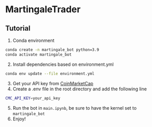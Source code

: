 # MartingaleTrader

## Tutorial
1. Conda environment
```bash
conda create -n martingale_bot python=3.9
conda activate martingale_bot
```
2. Install dependencies based on environment.yml
```bash
conda env update --file environment.yml
```
3. Get your API key from [CoinMarketCap](https://coinmarketcap.com/api/)
4. Create a .env file in the root directory and add the following line
```bash
CMC_API_KEY=your_api_key
```
5. Run the bot in `main.ipynb`, be sure to have the kernel set to `martingale_bot`
6. Enjoy!
